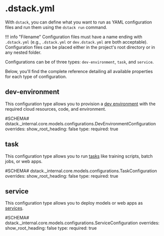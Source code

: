 # .dstack.yml

With `dstack`, you can define what you want to run as YAML configuration files 
and run them using the `dstack run` command. 

!!! info "Filename"
    Configuration files must have a name ending with `.dstack.yml` (e.g., `.dstack.yml` or `dev.dstack.yml` are both acceptable).
    Configuration files can be placed either in the project's root directory or in any nested folder. 

Configurations can be of three types: `dev-environment`, `task`, and `service`.

Below, you'll find the complete reference detailing all available properties for each type of configuration.

## dev-environment

This configuration type allows you to provision a [dev environment](../concepts/dev-environments.md) with the required cloud resources, 
code, and environment.

#SCHEMA# dstack._internal.core.models.configurations.DevEnvironmentConfiguration
    overrides:
      show_root_heading: false
      type:
        required: true

## task

This configuration type allows you to run [tasks](../concepts/tasks.md) like training scripts, batch jobs, or web apps.

#SCHEMA# dstack._internal.core.models.configurations.TaskConfiguration
    overrides:
      show_root_heading: false
      type:
        required: true

## service

This configuration type allows you to deploy models or web apps as [services](../concepts/services.md).

#SCHEMA# dstack._internal.core.models.configurations.ServiceConfiguration
    overrides:
      show_root_heading: false
      type:
        required: true
